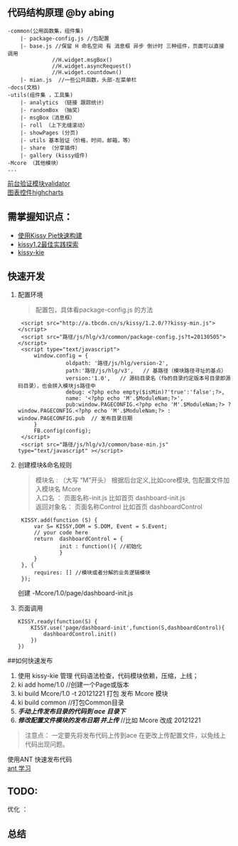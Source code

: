 ## 代码结构原理 @by abing
	-common(公用函数集，组件集)
		|- package-config.js //包配置
		|- base.js //保留 H 命名空间 有 消息框 异步 倒计时 三种组件，页面可以直接 调用	  
				  //H.widget.msgBox()
				  //H.widget.asyncRequest()
				  //H.widget.countdown() 
		|- mian.js  //一些公共函数，头部·左菜单栏
	-docs(文档)
	-utils(组件集 ，工具集)
		|- analytics （链接 跟踪统计）
		|- randomBox （抽奖）	
		|- msgBox（消息框）
		|- roll （上下无缝滚动）
		|- showPages (分页)
		|- utils 基本验证（价格，时间，邮箱，等）
		|- share （分享插件）
		|- gallery (kissy组件)
	-Mcore （其他模块）
	...
[前台验证模块validator](https://github.com/chriso/node-validator)  
[图表控件highcharts](http://www.highcharts.com/)
 

## 需掌握知识点： 
-  [使用Kissy Pie快速构建](http://www.36ria.com/5536)
-  [kissy1.2最佳实践探索](http://www.36ria.com/5582) 
-  [kissy-kie](https://github.com/maxbbn/front-build) 


## 快速开发
1. 配置环境  
	>配置包，具体看package-config.js 的方法
	>
		<script src="http://a.tbcdn.cn/s/kissy/1.2.0/??kissy-min.js"> </script>
		<script src="路径/js/hlg/v3/common/package-config.js?t=20130505"></script>
		<script type="text/javascript">
		    window.config = {
		    		  oldpath: '路径/js/hlg/version-2',
		              path:'路径/js/hlg/v3',   // 基路径（模块路径寻址的基点）
		              version:'1.0',   // 源码目录名（fb的目录约定版本号目录即源码目录），也会拼入模块js路径中
		              debug: <?php echo empty($isMin)?'true':'false';?>,
		    		  name: '<?php echo 'M'.$ModuleNam;?>',
		    		  pub:window.PAGECONFIG.<?php echo 'M'.$ModuleNam;?> ? window.PAGECONFIG.<?php echo 'M'.$ModuleNam;?> : window.PAGECONFIG.pub  // 发布目录日期
		    }
		    FB.config(config);
		</script>
		<script src="路径/js/hlg/v3/common/base-min.js" type="text/javascript" ></script>

   
2. 创建模块&命名规则 
	> 模块名 : （大写 “M”开头） 根据后台定义,比如core模块,  包配置文件加入模块名 Mcore   
	> 入口名 ： 页面名称-init.js 比如首页 dashboard-init.js     
	> 返回对象名： 页面名称Control 比如首页 dashboardControl
	> 
		KISSY.add(function (S) {
			var S= KISSY,DOM = S.DOM, Event = S.Event;
			// your code here
			return  dashboardControl = {
					init : function(){ //初始化
					}
			}    
		}, {
			requires: [] //模块或者分解的业务逻辑模块
		}); 
	创建 -Mcore/1.0/page/dashboard-init.js   

3.  页面调用  
	>
		KISSY.ready(function(S) {
		    KISSY.use('page/dashboard-init',function(S,dashboardControl){
		    	dashboardControl.init()
		    })
    	}) 



##如何快速发布
1.  使用 kissy-kie 管理 代码语法检查，代码模块依赖，压缩，上线；
2.  ki add home/1.0  //创建一个Page或版本 
3.  ki build Mcore/1.0 -t 20121221 打包 发布 Mcore 模块
4.  ki build common //打包Common目录
5.  ***手动上传发布目录的代码到 ace 目录下***  
6.  ***修改配置文件模块的发布日期 并上传***  //比如 Mcore 改成 20121221  
>注意点： 一定要先将发布代码上传到ace 在更改上传配置文件，以免线上代码出现问题。

使用ANT 快速发布代码  
[ant 学习](http://book.36ria.com/ant/index.html)
## TODO: 

优化 ：
	


## 总结
 
